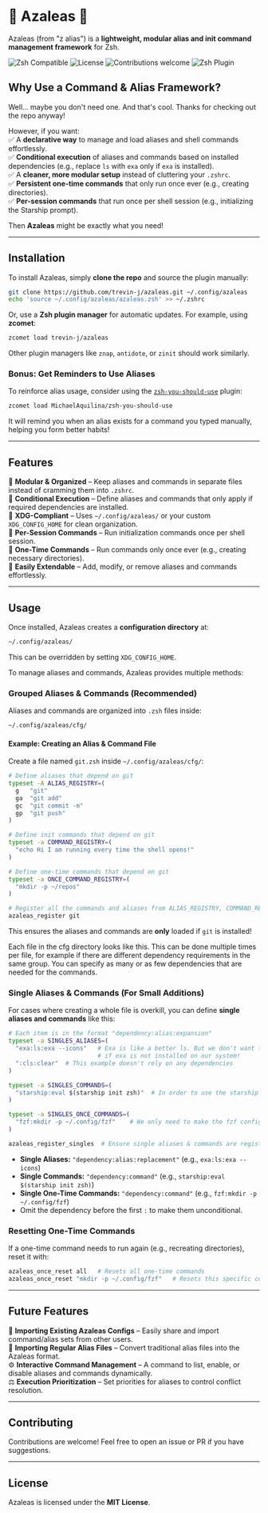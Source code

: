 # 🌺 Azaleas 🌺  

Azaleas (from "z alias") is a **lightweight, modular alias and init command management framework** for Zsh.  

![Zsh Compatible](https://img.shields.io/badge/shell-zsh-brightgreen) ![License](https://img.shields.io/github/license/trevin-j/Azaleas) ![Contributions welcome](https://img.shields.io/badge/contributions-welcome-brightgreen) ![Zsh Plugin](https://img.shields.io/badge/zsh-plugin-blue)

## Why Use a Command & Alias Framework?  

Well... maybe you don't need one. And that's cool. Thanks for checking out the repo anyway!  

However, if you want:  
✅ A **declarative way** to manage and load aliases and shell commands effortlessly.  
✅ **Conditional execution** of aliases and commands based on installed dependencies (e.g., replace `ls` with `exa` only if `exa` is installed).  
✅ A **cleaner, more modular setup** instead of cluttering your `.zshrc`.  
✅ **Persistent one-time commands** that only run once ever (e.g., creating directories).  
✅ **Per-session commands** that run once per shell session (e.g., initializing the Starship prompt).  

Then **Azaleas** might be exactly what you need!  

---

## Installation  

To install Azaleas, simply **clone the repo** and source the plugin manually:  

```zsh
git clone https://github.com/trevin-j/azaleas.git ~/.config/azaleas
echo 'source ~/.config/azaleas/azaleas.zsh' >> ~/.zshrc
```

Or, use a **Zsh plugin manager** for automatic updates. For example, using **zcomet**:  

```zsh
zcomet load trevin-j/azaleas
```

Other plugin managers like `znap`, `antidote`, or `zinit` should work similarly.  

### Bonus: Get Reminders to Use Aliases  

To reinforce alias usage, consider using the [`zsh-you-should-use`](https://github.com/MichaelAquilina/zsh-you-should-use) plugin:  

```zsh
zcomet load MichaelAquilina/zsh-you-should-use
```

It will remind you when an alias exists for a command you typed manually, helping you form better habits!

---

## Features  

🌱 **Modular & Organized** – Keep aliases and commands in separate files instead of cramming them into `.zshrc`.  
🔀 **Conditional Execution** – Define aliases and commands that only apply if required dependencies are installed.  
📂 **XDG-Compliant** – Uses `~/.config/azaleas/` or your custom `XDG_CONFIG_HOME` for clean organization.  
🚀 **Per-Session Commands** – Run initialization commands once per shell session.  
🔄 **One-Time Commands** – Run commands only once ever (e.g., creating necessary directories).  
🔧 **Easily Extendable** – Add, modify, or remove aliases and commands effortlessly.  

---

## Usage  

Once installed, Azaleas creates a **configuration directory** at:  

```sh
~/.config/azaleas/
```

This can be overridden by setting `XDG_CONFIG_HOME`.  

To manage aliases and commands, Azaleas provides multiple methods:  

### Grouped Aliases & Commands (Recommended)  

Aliases and commands are organized into `.zsh` files inside:  

```sh
~/.config/azaleas/cfg/
```

#### Example: Creating an Alias & Command File  

Create a file named `git.zsh` inside `~/.config/azaleas/cfg/`:  

```zsh
# Define aliases that depend on git
typeset -A ALIAS_REGISTRY=(
  g   "git"
  ga  "git add"
  gc  "git commit -m"
  gp  "git push"
)

# Define init commands that depend on git
typeset -a COMMAND_REGISTRY=(
  "echo Hi I am running every time the shell opens!"
)

# Define one-time commands that depend on git
typeset -a ONCE_COMMAND_REGISTRY=(
  "mkdir -p ~/repos"
)

# Register all the commands and aliases from ALIAS_REGISTRY, COMMAND_REGISTRY, and ONCE_COMMAND_REGISTRY
azaleas_register git
```

This ensures the aliases and commands are **only** loaded if `git` is installed!  

Each file in the cfg directory looks like this. This can be done multiple times per file, for example if there are different dependency requirements in the same group. You can specify as many or as few dependencies that are needed for the commands.

### Single Aliases & Commands (For Small Additions)  

For cases where creating a whole file is overkill, you can define **single aliases and commands** like this:  

```zsh
# Each item is in the format "dependency:alias:expansion"
typeset -a SINGLES_ALIASES=(
  "exa:ls:exa --icons"   # Exa is like a better ls. But we don't want to replace the ls command
                         # if exa is not installed on our system!
  ":cls:clear"  # This example doesn't rely on any dependencies
)

typeset -a SINGLES_COMMANDS=(
  "starship:eval $(starship init zsh)"  # In order to use the starship prompt, we actually need starship installed...
)

typeset -a SINGLES_ONCE_COMMANDS=(
  "fzf:mkdir -p ~/.config/fzf"    # We only need to make the fzf config folder one time ever and only if fzf is installed.
)

azaleas_register_singles  # Ensure single aliases & commands are registered
```

- **Single Aliases:** `"dependency:alias:replacement"` (e.g., `exa:ls:exa --icons`)  
- **Single Commands:** `"dependency:command"` (e.g., `starship:eval $(starship init zsh)`)  
- **Single One-Time Commands:** `"dependency:command"` (e.g., `fzf:mkdir -p ~/.config/fzf`)  
- Omit the dependency before the first `:` to make them unconditional.  

### Resetting One-Time Commands  

If a one-time command needs to run again (e.g., recreating directories), reset it with:  

```zsh
azaleas_once_reset all   # Resets all one-time commands
azaleas_once_reset "mkdir -p ~/.config/fzf"   # Resets this specific command, it will be run again on next shell startup
```

---

## Future Features  

🚀 **Importing Existing Azaleas Configs** – Easily share and import command/alias sets from other users.  
📂 **Importing Regular Alias Files** – Convert traditional alias files into the Azaleas format.  
⚙️ **Interactive Command Management** – A command to list, enable, or disable aliases and commands dynamically.  
⚖️ **Execution Prioritization** – Set priorities for aliases to control conflict resolution.  

---

## Contributing  

Contributions are welcome! Feel free to open an issue or PR if you have suggestions.  

---

## License  

Azaleas is licensed under the **MIT License**.  

